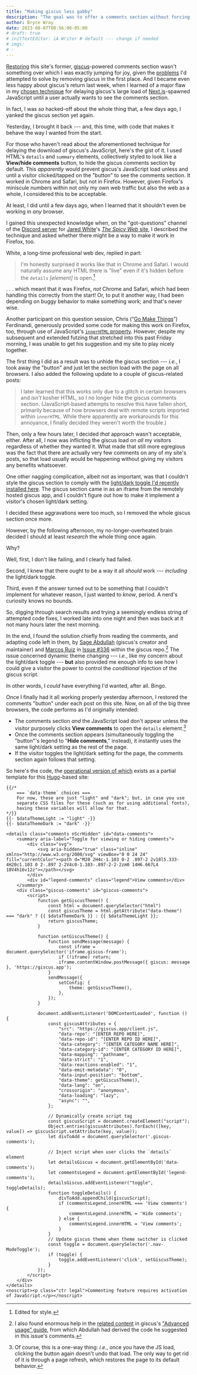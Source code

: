 ```yaml
---
title: "Making giscus less gabby"
description: "The goal was to offer a comments section without forcing a massive JavaScript load on every visitor. Mission accomplished. Here’s how."
author: Bryce Wray
date: 2023-08-07T08:56:00-05:00
# draft: true
# initTextEditor: iA Writer # default --- change if needed
# imgs:
# -
---
```


[Restoring](/posts/2023/06/return-giscus/) this site's former, [giscus](https://giscus.app)-powered comments section wasn't something over which I was exactly jumping for joy, given the [problems](/posts/2022/10/letting-go-giscus/) I'd attempted to solve by removing giscus in the first place. And I became even less happy about giscus's return last week, when I learned of a major flaw in my [chosen technique](/posts/2022/07/more-tips-using-giscus/#dont-show-it-by-default) for delaying giscus's large load of [Next.js](https://nextjs.org)-spawned JavaScript until a user actually wants to see the comments section.

In fact, I was *so* hacked-off about the whole thing that, a few days ago, I yanked the giscus section yet again.

Yesterday, I brought it back --- and, this time, with code that makes it behave the way I wanted from the start.

<!--more-->

For those who haven't read about the aforementioned technique for delaying the download of giscus's JavaScript, here's the gist of it. I used HTML's `details` and `summary` elements, collectively styled to look like a **View/hide comments** button, to hide the giscus comments section by default. This *apparently* would prevent giscus's JavaScript load unless and until a visitor clicked/tapped on the "button" to see the comments section. It worked in Chrome and Safari, but not in Firefox. However, given Firefox's miniscule numbers within not only my own web traffic but also the web as a whole, I considered this to be acceptable.

At least, I did until a few days ago, when I learned that it shouldn't even be working in *any* browser.

I gained this unexpected knowledge when, on the "got-questions" channel of the [Discord server](https://discord.gg/CUuYVH7Qa9) for [Jared White](https://jaredwhite.com/)'s [*The Spicy Web* site](https://www.spicyweb.dev/), I described the technique and asked whether there might be a way to make it work in Firefox, too.

White, a long-time professional web dev, replied in part:

> I'm honestly surprised it works like that in Chrome and Safari. I would naturally assume any HTML there is "live" even if it's hidden before the `details` *[element]* is open.[^style]

[^style]: Edited for style.

. . . which meant that it was Firefox, *not* Chrome and Safari, which had been handling this correctly from the start! Or, to put it another way, I had been depending on buggy behavior to make something work; and that's never wise.

Another participant on this question session, Chris (“[Go Make Things](https://gomakethings.com/)”) Ferdinandi, generously provided some code for making this work on Firefox, too, through use of JavaScript's [`innerHTML` property](https://developer.mozilla.org/en-US/docs/Web/API/Element/innerHTML). However, despite my subsequent and extended futzing that stretched into this past Friday morning, I was unable to get his suggestion and my site to play nicely together.

The first thing I did as a result was to unhide the giscus section --- *i.e.*, I took away the "button" and just let the section load with the page on all browsers. I also added the following update to a couple of giscus-related posts:

> I later learned that this works only due to a glitch in certain browsers and *isn't* kosher HTML, so I no longer hide the giscus comments section. (JavaScript-based attempts to resolve this have fallen short, primarily because of how browsers deal with remote scripts imported within `innerHTML`. While there apparently are workarounds for this annoyance, I finally decided they weren't worth the trouble.)

Then, only a few hours later, I decided *that* approach wasn't acceptable, either. After all, I now was inflicting the giscus load on *all* my visitors regardless of whether they wanted it. What made that still more egregious was the fact that there are actually very few comments on any of my site's posts, so that load usually would be happening without giving my visitors any benefits whatsoever.

One other nagging complication, albeit not as important, was that I couldn't style the giscus section to comply with the [light/dark toggle I'd recently installed here](/posts/2023/06/great-take-toggle/). The giscus section came in as an iframe from the remotely hosted giscus app, and I couldn't figure out how to make it implement a visitor's chosen light/dark setting.

I decided these aggravations were too much, so I removed the whole giscus section once more.

However, by the following afternoon, my no-longer-overheated brain decided I should at least *research* the whole thing once again.

Why?

Well, first, I don't like failing, and I clearly had failed.

Second, I knew that there ought to be a way it all *should* work --- *including* the light/dark toggle.

Third, even if the answer turned out to be something that I couldn't implement for whatever reason, I just wanted to *know*, period. A nerd's curiosity knows no bounds.

So, digging through search results and trying a seemingly endless string of attempted code fixes, I worked late into one night and then was back at it not many hours later the next morning.

In the end, I found the solution chiefly from reading the comments, and adapting code left in them, by [Sage Abdullah](https://github.com/laymonage) (giscus's creator and maintainer) and [Marcos Ruiz](https://github.com/marcosruiz) in [Issue #336](https://github.com/giscus/giscus/issues/336) within the giscus repo.[^AdvGuide] The issue concerned dynamic theme changing --- *i.e.*, like my concern about the light/dark toggle --- **but** also provided me enough info to see how I could give a visitor the power to control the *conditional* injection of the giscus script.

[^AdvGuide]: I also found enormous help in the [related content](https://github.com/giscus/giscus/blob/main/ADVANCED-USAGE.md#parent-to-giscus-message-events) in giscus's ["Advanced usage" guide](https://github.com/giscus/giscus/blob/main/ADVANCED-USAGE.md), from which Abdullah had derived the code he suggested in this issue's comments.

In other words, I *could* have everything I'd wanted, after all. Bingo.

Once I finally had it all working properly yesterday afternoon, I restored the comments "button" under each post on this site. Now, on all of the big three browsers, the code performs as I'd originally intended:

- The comments section *and* the JavaScript load don't appear unless the visitor purposely clicks **View comments** to open the `details` element.[^oneWay]
- Once the comments section appears (simultaneously toggling the "button"'s legend to "**Hide comments**," instead), it instantly uses the same light/dark setting as the rest of the page.
- If the visitor toggles the light/dark setting for the page, the comments section again follows that setting.

[^oneWay]: Of course, this is a one-way thing: *i.e.*, once you have the JS load, clicking the button again doesn't undo that load. The only way to get rid of it is through a page refresh, which restores the page to its default behavior.

So here's the code, the [operational version of which](https://github.com/brycewray/hugo-site/blob/main/layouts/partials/comments-giscus.html) exists as a partial template for this [Hugo](https://gohugo.io)-based site:

```go-html-template{filename="comments-giscus.html" bigdiv=true}
{{/*
	=== `data-theme` choices ===
	For now, these are just "light" and "dark"; but, in case you use
	separate CSS files for these (such as for using additional fonts),
	having these variables will allow for that.
*/}}
{{- $dataThemeLight := "light" -}}
{{- $dataThemeDark := "dark" -}}

<details class="comments nScrHidden" id="data-comments">
	<summary aria-label="Toggle for viewing or hiding comments">
		<div class="svg">
			<svg aria-hidden="true" class="inline" xmlns="http://www.w3.org/2000/svg" viewBox="0 0 24 24" fill="currentColor"><path d="M20 2H4c-1.103 0-2 .897-2 2v18l5.333-4H20c1.103 0 2-.897 2-2V4c0-1.103-.897-2-2-2zm0 14H6.667L4 18V4h16v12z"></path></svg>
		</div>
		<div id="legend-comments" class="legend">View comments</div>
	</summary>
	<div class="giscus-comments" id="giscus-comments">
		<script>
			function getGiscusTheme() {
				const html = document.querySelector("html")
				const giscusTheme = html.getAttribute("data-theme") === "dark" ? {{ $dataThemeDark }} : {{ $dataThemeLight }};
				return giscusTheme;
			}

			function setGiscusTheme() {
				function sendMessage(message) {
					const iframe = document.querySelector('iframe.giscus-frame');
					if (!iframe) return;
					iframe.contentWindow.postMessage({ giscus: message }, 'https://giscus.app');
				}
				sendMessage({
					setConfig: {
						theme: getGiscusTheme(),
					},
				});
			}

			document.addEventListener('DOMContentLoaded', function () {
				const giscusAttributes = {
					"src": "https://giscus.app/client.js",
					"data-repo": "[ENTER REPO HERE]",
					"data-repo-id": "[ENTER REPO ID HERE]",
					"data-category": "[ENTER CATEGORY NAME HERE]",
					"data-category-id": "[ENTER CATEGORY ID HERE]",
					"data-mapping": "pathname",
					"data-strict": "1",
					"data-reactions-enabled": "1",
					"data-emit-metadata": "0",
					"data-input-position": "bottom",
					"data-theme": getGiscusTheme(),
					"data-lang": "en",
					"crossorigin": "anonymous",
					"data-loading": "lazy",
					"async": "",
				};

				// Dynamically create script tag
				const giscusScript = document.createElement("script");
				Object.entries(giscusAttributes).forEach(([key, value]) => giscusScript.setAttribute(key, value));
				let divToAdd = document.querySelector('.giscus-comments');

				// Inject script when user clicks the `details` element
				let detailsGiscus = document.getElementById('data-comments');
				let commentsLegend = document.getElementById('legend-comments');
				detailsGiscus.addEventListener("toggle", toggleDetails);
				function toggleDetails() {
					divToAdd.appendChild(giscusScript);
					if (commentsLegend.innerHTML === 'View comments') {
						commentsLegend.innerHTML = 'Hide comments';
					} else {
						commentsLegend.innerHTML = 'View comments';
					}
				}
				// Update giscus theme when theme switcher is clicked
				const toggle = document.querySelector('.nav-ModeToggle');
				if (toggle) {
					toggle.addEventListener('click', setGiscusTheme);
				}
			});
		</script>
	</div>
</details>
<noscript><p class="ctr legal">Commenting feature requires activation of JavaScript.</p></noscript>
```
